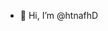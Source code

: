 - 👋 Hi, I’m @htnafhD


<!---
htnafhD/htnafhD is a ✨ special ✨ repository because its `README.md` (this file) appears on your GitHub profile.
You can click the Preview link to take a look at your changes.
--->
